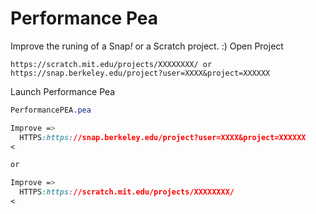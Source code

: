 # Performance Pea
Improve the runing of a Snap<em>!</em> or a Scratch project. :)
Open Project
```
https://scratch.mit.edu/projects/XXXXXXXX/ or  https://snap.berkeley.edu/project?user=XXXX&project=XXXXXX
```
Launch Performance Pea
```css
PerformancePEA.pea

Improve =>
  HTTPS:https://snap.berkeley.edu/project?user=XXXX&project=XXXXXX
<

or

Improve =>
  HTTPS:https://scratch.mit.edu/projects/XXXXXXXX/
<
```
